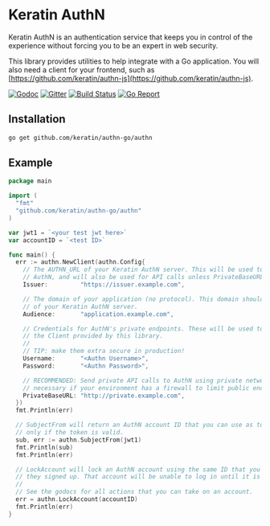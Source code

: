 # Keratin AuthN

Keratin AuthN is an authentication service that keeps you in control of the experience without forcing you to be an expert in web security.

This library provides utilities to help integrate with a Go application. You will also need a client for your frontend, such as [https://github.com/keratin/authn-js](https://github.com/keratin/authn-js).

[![Godoc](https://godoc.org/github.com/keratin/authn-go/authn?status.svg)](https://godoc.org/github.com/keratin/authn-go/authn)
[![Gitter](https://badges.gitter.im/keratin/authn-server.svg)](https://gitter.im/keratin/authn-server?utm_source=badge&utm_medium=badge&utm_campaign=pr-badge)
[![Build Status](https://travis-ci.org/keratin/authn-go.svg?branch=master)](https://travis-ci.org/keratin/authn-go)
[![Go Report](https://goreportcard.com/badge/github.com/keratin/authn-go)](https://goreportcard.com/report/github.com/keratin/authn-go)

## Installation

```bash
go get github.com/keratin/authn-go/authn
```

## Example

```go
package main

import (
  "fmt"
  "github.com/keratin/authn-go/authn"
)

var jwt1 = `<your test jwt here>`
var accountID = `<test ID>`

func main() {
  err := authn.NewClient(authn.Config{
    // The AUTHN_URL of your Keratin AuthN server. This will be used to verify tokens created by
    // AuthN, and will also be used for API calls unless PrivateBaseURL is also set.
    Issuer:         "https://issuer.example.com",

    // The domain of your application (no protocol). This domain should be listed in the APP_DOMAINS
    // of your Keratin AuthN server.
    Audience:       "application.example.com",

    // Credentials for AuthN's private endpoints. These will be used to execute admin actions using
    // the Client provided by this library.
    //
    // TIP: make them extra secure in production!
    Username:       "<Authn Username>",
    Password:       "<Authn Password>",

    // RECOMMENDED: Send private API calls to AuthN using private network routing. This can be
    // necessary if your environment has a firewall to limit public endpoints.
    PrivateBaseURL: "http://private.example.com",
  })
  fmt.Println(err)

  // SubjectFrom will return an AuthN account ID that you can use as to identify the user, if and
  // only if the token is valid.
  sub, err := authn.SubjectFrom(jwt1)
  fmt.Println(sub)
  fmt.Println(err)

  // LockAccount will lock an AuthN account using the same ID that you saw in the user's JWT when
  // they signed up. That account will be unable to log in until it is unlocked.
  //
  // See the godocs for all actions that you can take on an account.
  err = authn.LockAccount(accountID)
  fmt.Println(err)
}
```
